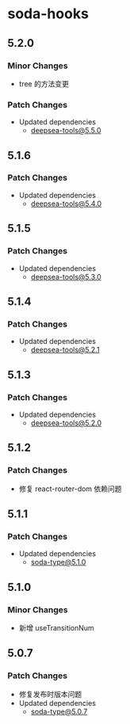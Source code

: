 # soda-hooks

## 5.2.0

### Minor Changes

- tree 的方法变更

### Patch Changes

- Updated dependencies
  - deepsea-tools@5.5.0

## 5.1.6

### Patch Changes

- Updated dependencies
  - deepsea-tools@5.4.0

## 5.1.5

### Patch Changes

- Updated dependencies
  - deepsea-tools@5.3.0

## 5.1.4

### Patch Changes

- Updated dependencies
  - deepsea-tools@5.2.1

## 5.1.3

### Patch Changes

- Updated dependencies
  - deepsea-tools@5.2.0

## 5.1.2

### Patch Changes

- 修复 react-router-dom 依赖问题

## 5.1.1

### Patch Changes

- Updated dependencies
  - soda-type@5.1.0

## 5.1.0

### Minor Changes

- 新增 useTransitionNum

## 5.0.7

### Patch Changes

- 修复发布时版本问题
- Updated dependencies
  - soda-type@5.0.7
